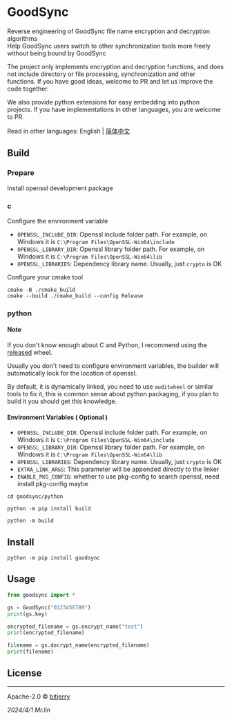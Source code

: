 # GoodSync

Reverse engineering of GoodSync file name encryption and decryption algorithms  
Help GoodSync users switch to other synchronization tools more freely without being bound by GoodSync

The project only implements encryption and decryption functions, and does not include directory or file processing,
synchronization and other functions. If you have good ideas, welcome to PR and let us improve the code together.

We also provide python extensions for easy embedding into python
projects. If you have implementations in other languages, you are welcome to PR

Read in other languages: English | [简体中文](README.ZH-CN.MD)

## Build

### Prepare

Install openssl development package

### c

Configure the environment variable

- `OPENSSL_INCLUDE_DIR`: Openssl include folder path. For example, on Windows it
  is `C:\Program Files\OpenSSL-Win64\include`
- `OPENSSL_LIBRARY_DIR`: Openssl library folder path. For example, on Windows it is `C:\Program Files\OpenSSL-Win64\lib`
- `OPENSSL_LIBRARIES`: Dependency library name. Usually, just `crypto` is OK

Configure your cmake tool

```shell
cmake -B ./cmake_build
cmake --build ./cmake_build --config Release
```

### python

#### Note

If you don't know enough about C and Python, I recommend using
the [released](https://github.com/bitjerry/goodsync/releases) wheel.

Usually you don't need to configure environment variables, the builder will automatically look for the location of
openssl.

By default, it is dynamically linked, you need to use `auditwheel` or similar tools to fix it, this is common sense
about python packaging, if you plan to build it you should get this knowledge.

#### Environment Variables ( Optional )

- `OPENSSL_INCLUDE_DIR`: Openssl include folder path. For example, on Windows it
  is `C:\Program Files\OpenSSL-Win64\include`
- `OPENSSL_LIBRARY_DIR`: Openssl library folder path. For example, on Windows it is `C:\Program Files\OpenSSL-Win64\lib`
- `OPENSSL_LIBRARIES`: Dependency library name. Usually, just `crypto` is OK
- `EXTRA_LINK_ARGS`: This parameter will be appended directly to the linker
- `ENABLE_PKG_CONFIG`: whether to use pkg-config to search openssl, need install pkg-config maybe

```shell
cd goodsync/python  

python -m pip install build

python -m build
```

## Install

```shell
python -m pip install goodsync
```

## Usage

```python
from goodsync import *

gs = GoodSync("0123456789")
print(gs.key)

encrypted_filename = gs.encrypt_name("test")
print(encrypted_filename)

filename = gs.decrypt_name(encrypted_filename)
print(filename)
```

## License

---
Apache-2.0 © [bitjerry](/LICENSE)

*2024/4/1*
*Mr.lin*